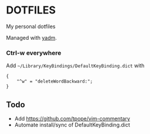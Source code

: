DOTFILES
========

My personal dotfiles

Managed with [yadm](https://yadm.io/).

### Ctrl-w everywhere

Add `~/Library/KeyBindings/DefaultKeyBinding.dict` with

```
{
    "^w" = "deleteWordBackward:";
}
```

## Todo

- Add https://github.com/tpope/vim-commentary
- Automate install/sync of DefaultKeyBinding.dict
